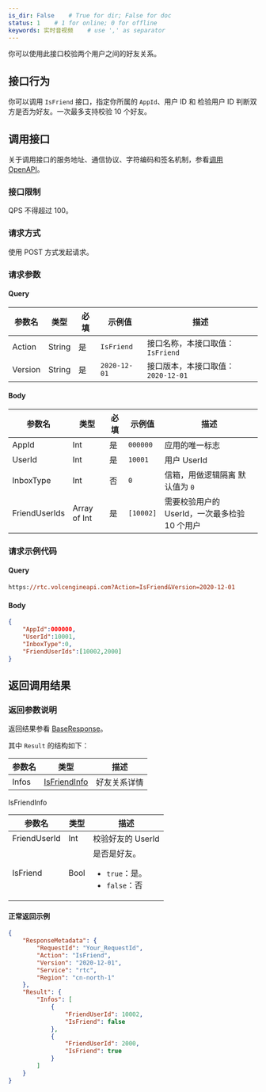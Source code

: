 ```yaml
---
is_dir: False    # True for dir; False for doc
status: 1    # 1 for online; 0 for offline
keywords: 实时音视频    # use ',' as separator
---
```


你可以使用此接口校验两个用户之间的好友关系。
## 接口行为

你可以调用 `IsFriend` 接口，指定你所属的 `AppId`、用户 ID 和 检验用户 ID 判断双方是否为好友。一次最多支持校验 10 个好友。

## 调用接口

关于调用接口的服务地址、通信协议、字符编码和签名机制，参看[调用 OpenAPI](412251)。

### 接口限制

QPS 不得超过 100。

### 请求方式

使用 POST 方式发起请求。

### 请求参数

#### Query

| 参数名 | 类型 | 必填 | 示例值 | 描述 |
| --- | --- | --- | --- | --- |
| Action | String | 是 | `IsFriend` | 接口名称，本接口取值：`IsFriend` |
| Version | String | 是 | `2020-12-01` | 接口版本，本接口取值：`2020-12-01` |

#### Body

| 参数名 | 类型 | 必填 | 示例值 | 描述 |
| --- | --- | --- | --- | --- |
| AppId | Int | 是 | `000000` | 应用的唯一标志 |
| UserId | Int | 是 | `10001` | 用户 UserId |
| InboxType | Int | 否 | `0` | 信箱，用做逻辑隔离 默认值为 `0` |
| FriendUserIds | Array of Int | 是 | `[10002]` | 需要校验用户的 UserId，一次最多检验 10 个用户 |

### 请求示例代码

#### Query

```postscript
https://rtc.volcengineapi.com?Action=IsFriend&Version=2020-12-01
```

#### Body

```json
{
    "AppId":000000,
    "UserId":10001,
    "InboxType":0,
    "FriendUserIds":[10002,2000]
}
```

## 返回调用结果

### 返回参数说明

返回结果参看 [BaseResponse](192711.md#baseresponse)。

其中 `Result` 的结构如下：

| 参数名 | 类型 | 描述 |
| --- | --- | --- |
| Infos | [IsFriendInfo](#isfriendinfo) |好友关系详情  |


<span id="isfriendinfo"></span> IsFriendInfo
	
| 参数名 | 类型 | 描述 |
| --- | --- | --- |
| FriendUserId | Int | 校验好友的 UserId |
| IsFriend | Bool | 是否是好友。<ul><li>`true`：是。</li><li> `false`：否</li></ul> |

#### **正常返回示例**

```json
{
    "ResponseMetadata": {
        "RequestId": "Your_RequestId",
        "Action": "IsFriend",
        "Version": "2020-12-01",
        "Service": "rtc",
        "Region": "cn-north-1"
    },
    "Result": {
        "Infos": [
            {
                "FriendUserId": 10002,
                "IsFriend": false
            },
            {
                "FriendUserId": 2000,
                "IsFriend": true
            }
        ]
    }
}
```
